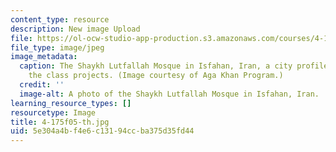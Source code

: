 ```yaml
---
content_type: resource
description: New image Upload
file: https://ol-ocw-studio-app-production.s3.amazonaws.com/courses/4-175-case-studies-in-city-form-fall-2005/5e304a4bf4e6c13194ccba375d35fd44_4-175f05-th.jpg
file_type: image/jpeg
image_metadata:
  caption: The Shaykh Lutfallah Mosque in Isfahan, Iran, a city profiled in one of
    the class projects. (Image courtesy of Aga Khan Program.)
  credit: ''
  image-alt: A photo of the Shaykh Lutfallah Mosque in Isfahan, Iran.
learning_resource_types: []
resourcetype: Image
title: 4-175f05-th.jpg
uid: 5e304a4b-f4e6-c131-94cc-ba375d35fd44
---
```


